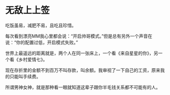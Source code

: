 # 无敌上上签

吃饭虽易，减肥不易，且吃且珍惜。 

每次看到漂亮MM我心里都会说：“开启帅哥模式。”但是总有另外一个声音在说：“你的配置过低，开启模式失败。” 

世界上最遥远的距离就是，两个人在同一张床上，一个看《来自星星的你》，另一个看《乡村爱情七》。 

现在存折里的金额不到百万不叫存款，叫余额。我审视了一下自己的工资，原来我的只能叫手续费。 

所谓男神女神，就是那种看一眼就知道这辈子跟你半毛钱关系都不可能有的人。